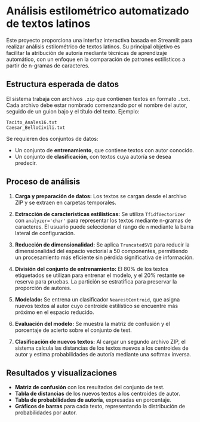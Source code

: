 # Análisis estilométrico automatizado de textos latinos

Este proyecto proporciona una interfaz interactiva basada en Streamlit para realizar análisis estilométrico de textos latinos. Su principal objetivo es facilitar la atribución de autoría mediante técnicas de aprendizaje automático, con un enfoque en la comparación de patrones estilísticos a partir de n-gramas de caracteres.

## Estructura esperada de datos

El sistema trabaja con archivos `.zip` que contienen textos en formato `.txt`. Cada archivo debe estar nombrado comenzando por el nombre del autor, seguido de un guion bajo y el título del texto. Ejemplo:

```
Tacito_Anales16.txt
Caesar_BelloCivili.txt
```

Se requieren dos conjuntos de datos:

* Un conjunto de **entrenamiento**, que contiene textos con autor conocido.
* Un conjunto de **clasificación**, con textos cuya autoría se desea predecir.

## Proceso de análisis

1. **Carga y preparación de datos:** Los textos se cargan desde el archivo ZIP y se extraen en carpetas temporales.

2. **Extracción de características estilísticas:** Se utiliza `TfidfVectorizer` con `analyzer='char'` para representar los textos mediante n-gramas de caracteres. El usuario puede seleccionar el rango de `n` mediante la barra lateral de configuración.

3. **Reducción de dimensionalidad:** Se aplica `TruncatedSVD` para reducir la dimensionalidad del espacio vectorial a 50 componentes, permitiendo un procesamiento más eficiente sin pérdida significativa de información.

4. **División del conjunto de entrenamiento:** El 80% de los textos etiquetados se utilizan para entrenar el modelo, y el 20% restante se reserva para pruebas. La partición se estratifica para preservar la proporción de autores.

5. **Modelado:** Se entrena un clasificador `NearestCentroid`, que asigna nuevos textos al autor cuyo centroide estilístico se encuentre más próximo en el espacio reducido.

6. **Evaluación del modelo:** Se muestra la matriz de confusión y el porcentaje de acierto sobre el conjunto de test.

7. **Clasificación de nuevos textos:** Al cargar un segundo archivo ZIP, el sistema calcula las distancias de los textos nuevos a los centroides de autor y estima probabilidades de autoría mediante una softmax inversa.

## Resultados y visualizaciones

* **Matriz de confusión** con los resultados del conjunto de test.
* **Tabla de distancias** de los nuevos textos a los centroides de autor.
* **Tabla de probabilidades de autoría**, expresadas en porcentaje.
* **Gráficos de barras** para cada texto, representando la distribución de probabilidades por autor.

